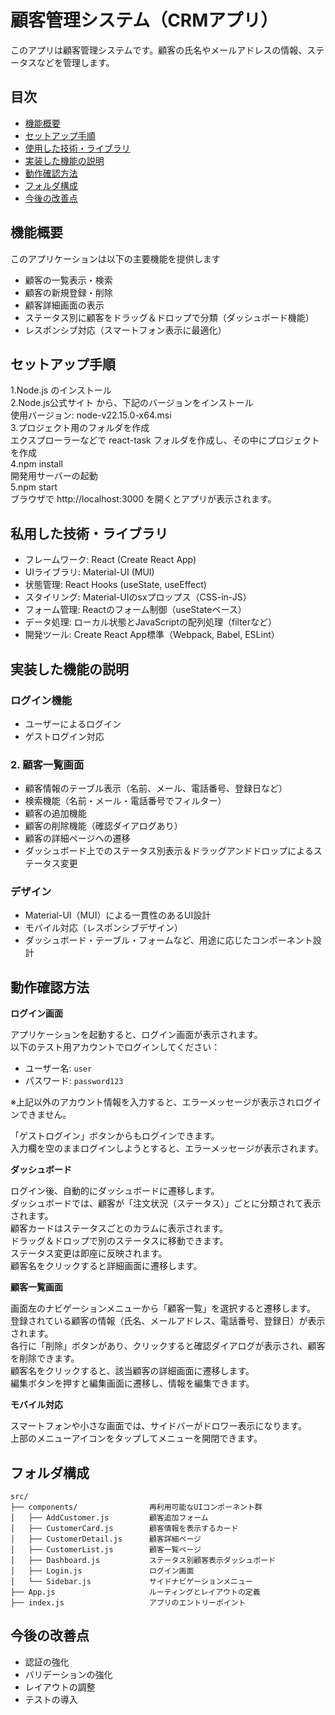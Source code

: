 # 顧客管理システム（CRMアプリ）

このアプリは顧客管理システムです。顧客の氏名やメールアドレスの情報、ステータスなどを管理します。


## 目次

- [機能概要](#機能概要)
- [セットアップ手順](#セットアップ手順)
- [使用した技術・ライブラリ](#使用した技術ライブラリ)
- [実装した機能の説明](#実装した機能の説明)
- [動作確認方法](#動作確認方法)
- [フォルダ構成](#フォルダ構成)
- [今後の改善点](#今後の改善点)


## 機能概要

このアプリケーションは以下の主要機能を提供します

- 顧客の一覧表示・検索  
- 顧客の新規登録・削除  
- 顧客詳細画面の表示  
- ステータス別に顧客をドラッグ＆ドロップで分類（ダッシュボード機能）  
- レスポンシブ対応（スマートフォン表示に最適化）  


## セットアップ手順
1.Node.js のインストール  
2.Node.js公式サイト から、下記のバージョンをインストール  
  使用バージョン: node-v22.15.0-x64.msi  
3.プロジェクト用のフォルダを作成  
  エクスプローラーなどで react-task フォルダを作成し、その中にプロジェクトを作成  
4.npm install  
開発用サーバーの起動  
5.npm start  
ブラウザで http://localhost:3000 を開くとアプリが表示されます。  



## 私用した技術・ライブラリ

- フレームワーク: React (Create React App)  
- UIライブラリ: Material-UI (MUI)  
- 状態管理: React Hooks (useState, useEffect)  
- スタイリング: Material-UIのsxプロップス（CSS-in-JS）  
- フォーム管理: Reactのフォーム制御（useStateベース）  
- データ処理: ローカル状態とJavaScriptの配列処理（filterなど）  
- 開発ツール: Create React App標準（Webpack, Babel, ESLint）  


## 実装した機能の説明


### ログイン機能

- ユーザーによるログイン
- ゲストログイン対応

### 2. 顧客一覧画面

- 顧客情報のテーブル表示（名前、メール、電話番号、登録日など）
- 検索機能（名前・メール・電話番号でフィルター）
- 顧客の追加機能
- 顧客の削除機能（確認ダイアログあり）
- 顧客の詳細ページへの遷移
- ダッシュボード上でのステータス別表示＆ドラッグアンドドロップによるステータス変更

### デザイン

- Material-UI（MUI）による一貫性のあるUI設計
- モバイル対応（レスポンシブデザイン）
- ダッシュボード・テーブル・フォームなど、用途に応じたコンポーネント設計


## 動作確認方法

**ログイン画面**

アプリケーションを起動すると、ログイン画面が表示されます。  
以下のテスト用アカウントでログインしてください：

- ユーザー名: `user`
- パスワード: `password123`

※上記以外のアカウント情報を入力すると、エラーメッセージが表示されログインできません。

「ゲストログイン」ボタンからもログインできます。  
入力欄を空のままログインしようとすると、エラーメッセージが表示されます。  

**ダッシュボード**

ログイン後、自動的にダッシュボードに遷移します。  
ダッシュボードでは、顧客が「注文状況（ステータス）」ごとに分類されて表示されます。  
顧客カードはステータスごとのカラムに表示されます。  
ドラッグ＆ドロップで別のステータスに移動できます。  
ステータス変更は即座に反映されます。  
顧客名をクリックすると詳細画面に遷移します。  

**顧客一覧画面**

画面左のナビゲーションメニューから「顧客一覧」を選択すると遷移します。  
登録されている顧客の情報（氏名、メールアドレス、電話番号、登録日）が表示されます。  
各行に「削除」ボタンがあり、クリックすると確認ダイアログが表示され、顧客を削除できます。  
顧客名をクリックすると、該当顧客の詳細画面に遷移します。  
編集ボタンを押すと編集画面に遷移し、情報を編集できます。  


**モバイル対応**

スマートフォンや小さな画面では、サイドバーがドロワー表示になります。  
上部のメニューアイコンをタップしてメニューを開閉できます。  

## フォルダ構成

```
src/
├── components/                再利用可能なUIコンポーネント群
│   ├── AddCustomer.js         顧客追加フォーム
│   ├── CustomerCard.js        顧客情報を表示するカード
│   ├── CustomerDetail.js      顧客詳細ページ
│   ├── CustomerList.js        顧客一覧ページ
│   ├── Dashboard.js           ステータス別顧客表示ダッシュボード
│   ├── Login.js               ログイン画面
│   └── Sidebar.js             サイドナビゲーションメニュー
├── App.js                     ルーティングとレイアウトの定義
├── index.js                   アプリのエントリーポイント
```


## 今後の改善点

- 認証の強化
- バリデーションの強化
- レイアウトの調整
- テストの導入